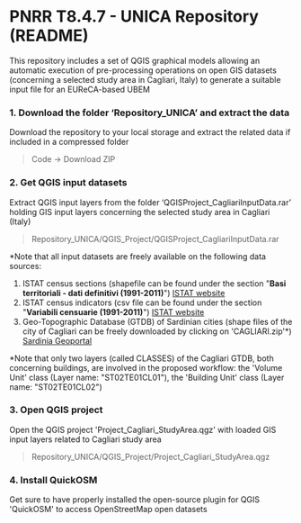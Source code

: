 # PNRR T8.4.7 - UNICA Repository (README)

This repository includes a set of QGIS graphical models allowing an automatic execution of pre-processing operations on open GIS datasets (concerning a selected study area in Cagliari, Italy) to generate a suitable input file for an EUReCA-based UBEM

### 1. Download the folder ‘Repository_UNICA’ and extract the data
Download the repository to your local storage and extract the related data if included in a compressed folder

> Code -> Download ZIP

### 2. Get QGIS input datasets
Extract QGIS input layers from the folder ‘QGISProject_CagliariInputData.rar’ holding GIS input layers concerning the selected study area in Cagliari (Italy)
> Repository_UNICA/QGIS_Project/QGISProject_CagliariInputData.rar

*Note that all input datasets are freely available on the following data sources:
1. ISTAT census sections (shapefile can be found under the section "**Basi territoriali - dati definitivi (1991-2011)**") [ISTAT website](https://www.istat.it/it/archivio/104317#accordions)
2. ISTAT census indicators (csv file can be found under the section "**Variabili censuarie (1991-2011)**") [ISTAT website](https://www.istat.it/it/archivio/104317#accordions)
3. Geo-Topographic Database (GTDB) of Sardinian cities (shape files of the city of Cagliari can be freely downloaded by clicking on 'CAGLIARI.zip'*) [Sardinia Geoportal](https://www.sardegnageoportale.it/index.php?xsl=2420&s=40&v=9&c=95648&na=1&n=10&esp=1&tb=14401)

*Note that only two layers (called CLASSES) of the Cagliari GTDB, both concerning buildings, are involved in the proposed workflow: the 'Volume Unit' class (Layer name: "ST02TE01CL01"), the 'Building Unit' class (Layer name: "ST02TE01CL02")

### 3. Open QGIS project
Open the QGIS project 'Project_Cagliari_StudyArea.qgz' with loaded GIS input layers related to Cagliari study area
> Repository_UNICA/QGIS_Project/Project_Cagliari_StudyArea.qgz

### 4. Install QuickOSM
Get sure to have properly installed the open-source plugin for QGIS 'QuickOSM' to access OpenStreetMap open datasets



